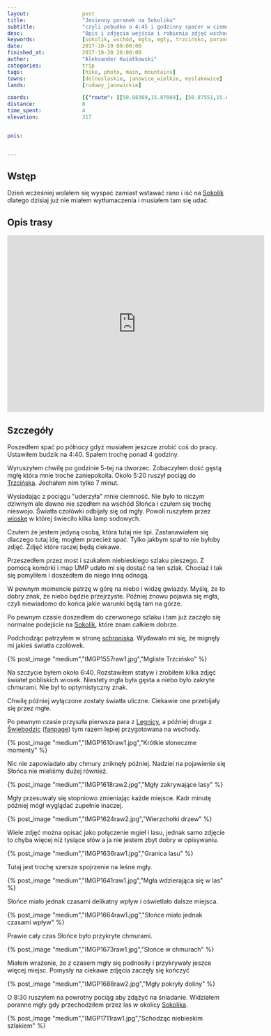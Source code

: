 ```yaml
---
layout:                 post
title:                  "Jesienny poranek na Sokoliku"
subtitle:               "czyli pobudka o 4:45 i godzinny spacer w ciemności na spotkanie z mgłą"
desc:                   "Opis i zdjęcia wejścia i robienia zdjęć wschodu Słońca na Sokoliku. Tym razem przywitała mnie gęsta mgła i chmury."
keywords:               [sokolik, wschód, mgła, mgły, trzcińsko, poranek, rudawy janowickie]
date:                   2017-10-19 09:00:00
finished_at:            2017-10-30 20:00:00
author:                 "Aleksander Kwiatkowski"
categories:             trip
tags:                   [hike, photo, main, mountains]
towns:                  [dolnoslaskie, janowice_wielkie, myslakowice]
lands:                  [rudawy_janowickie]

coords:                 [{"route": [[50.88369,15.87089], [50.87551,15.86901], [50.86717,15.87115], [50.86890,15.86523]], "type": "hike"}]
distance:               8
time_spent:             4
elevation:              317  


pois:


---
```


[darek-zygala]: https://www.facebook.com/zygaladariusz/
[wiki-sokolik]: https://pl.wikipedia.org/wiki/Sokolik
[wiki-trzcinsko]: https://pl.wikipedia.org/wiki/Trzci%C5%84sko
[wiki-szwajcarka]: https://pl.wikipedia.org/wiki/Szwajcarka
[wiki-legnica]: https://pl.wikipedia.org/wiki/Legnica
[wiki-swiebodzice]: https://pl.wikipedia.org/wiki/%C5%9Awiebodzice

Wstęp
-----

Dzień wcześniej wolałem się wyspać zamiast wstawać rano i iść
na [Sokolik][wiki-sokolik] dlatego dzisiaj już nie miałem wytłumaczenia i
musiałem tam się udać.

Opis trasy
----------

<iframe height='405' width='590' frameborder='0' allowtransparency='true' scrolling='no' src='https://www.strava.com/activities/1238739560/embed/33d32a662755b2e49f70f69e8a05cbbda2fd76cd'></iframe>

Szczegóły
---------

Poszedłem spać po północy gdyż musiałem jeszcze zrobić coś do pracy. Ustawiłem
budzik na 4:40. Spałem trochę ponad 4 godziny.

Wyruszyłem chwilę po godzinie 5-tej na dworzec. Zobaczyłem dość gęstą mgłę
która mnie troche zaniepokoiła. Około 5:20 ruszył pociąg
do [Trzcińska][wiki-trzcinsko]. Jechałem nim tylko 7 minut.

Wysiadając z pociągu "uderzyła" mnie ciemność. Nie było to niczym dziwnym ale dawno
nie szedłem na wschód Słońca i czułem się trochę nieswojo. Światła czołówki odbijały się
od mgły. Powoli ruszyłem przez [wioskę][wiki-trzcinsko] w której
świeciło kilka lamp sodowych.

Czułem że jestem jedyną osobą, która tutaj nie śpi.
Zastanawiałem się dlaczego tutaj idę, mogłem przecież spać. Tylko jakbym spał to nie
byłoby zdjęć. Zdjęć które raczej będą ciekawe.

Przeszedłem przez most i szukałem niebieskiego szlaku pieszego.
Z pomocą komórki i map UMP udało mi się dostać na ten szlak. Chociaż i tak się
pomyliłem i doszedłem do niego inną odnogą.

W pewnym momencie patrzę w górę na niebo i widzę gwiazdy. Myślę, że to dobry znak,
że niebo będzie przejrzyste. Później znowu pojawia się
mgła, czyli niewiadomo do końca jakie warunki będą tam na górze.

Po pewnym czasie doszedłem do czerwonego szlaku i tam już zaczęło się
normalne podejście na [Sokolik][wiki-sokolik], które znam całkiem dobrze.

Podchodząc patrzyłem w stronę [schroniska][wiki-szwajcarka]. Wydawało mi się,
że mignęły mi jakieś światła czołówek.

{% post_image "medium","IMGP1557raw1.jpg","Mgliste Trzcińsko" %}

Na szczycie byłem około 6:40. Rozstawiłem statyw i zrobiłem kilka zdjęć świateł
pobliskich wiosek. Niestety mgła była gęsta a niebo było zakryte chmurami.
Nie był to optymistyczny znak.

Chwilę później wyłączone zostały światła uliczne. Ciekawie one przebijały się
przez mgłe.

Po pewnym czasie przyszła pierwsza para z [Legnicy][wiki-legnica],
a później druga z [Świebodzic][wiki-swiebodzice]
([fanpage][darek-zygala]) tym razem lepiej przygotowana na wschody.

{% post_image "medium","IMGP1610raw1.jpg","Krótkie słoneczme momenty" %}

Nic nie zapowiadało aby chmury zniknęły później.
Nadziei na pojawienie się Słońca nie mieliśmy dużej również.

{% post_image "medium","IMGP1618raw2.jpg","Mgły zakrywające lasy" %}

Mgły przesuwały się stopniowo zmieniając każde miejsce. Kadr minutę później
mógł wyglądać zupełnie inaczej.

{% post_image "medium","IMGP1624raw2.jpg","Wierzchołki drzew" %}

Wiele zdjęć można opisać jako połączenie mgieł i lasu, jednak samo zdjęcie to chyba
więcej niż tysiące słów a ja nie jestem zbyt dobry w opisywaniu.  

{% post_image "medium","IMGP1636raw1.jpg","Granica lasu" %}

Tutaj jest trochę szersze spojrzenie na leśne mgły.

{% post_image "medium","IMGP1641raw1.jpg","Mgła wdzierająca się w las" %}

Słońce miało jednak czasami delikatny wpływ i oświetlało dalsze miejsca.

{% post_image "medium","IMGP1664raw1.jpg","Słońce miało jednak czasami wpływ" %}

Prawie cały czas Słońce było przykryte chmurami.

{% post_image "medium","IMGP1673raw1.jpg","Słońce w chmurach" %}

Miałem wrażenie, że z czasem mgły się podnosiły i przykrywały jeszce więcej
miejsc. Pomysły na ciekawe zdjęcia zaczęły się kończyć

{% post_image "medium","IMGP1688raw2.jpg","Mgły pokryły doliny" %}

O 8:30 ruszyłem na powrotny pociąg aby zdążyć na śniadanie. Widziałem
poranne mgły gdy przechodziłem przez las w okolicy [Sokolika][wiki-sokolik].

{% post_image "medium","IMGP1711raw1.jpg","Schodząc niebieskim szlakiem" %}
